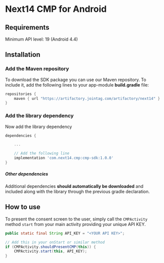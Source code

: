 # Next14 CMP for Android

## Requirements

Minimum API level: 19 (Android 4.4)

## Installation

### Add the Maven repository

To download the SDK package you can use our Maven repository. To include it, add
the following lines to your app-module **build.gradle** file:

```gradle
repositories {
    maven { url "https://artifactory.jointag.com/artifactory/next14" }
}
```

### Add the library dependency

Now add the library dependency

```gradle
dependencies {

    ...

    // Add the following line
    implementation 'com.next14.cmp:cmp-sdk:1.0.0'
}
```

##### Other dependencies

Additional dependencies **should automatically be downloaded** and included along
with the library through the previous gradle declaration.

## How to use

To present the consent screen to the user, simply call the `CMPActivity` method
`start` from your main activity providing your unique API KEY.

```java
public static final String API_KEY = "<YOUR API KEY>";

// Add this in your onStart or similar method
if (CMPActivity.shouldPresentCMP(this)) {
    CMPActivity.start(this, API_KEY);
}
```
